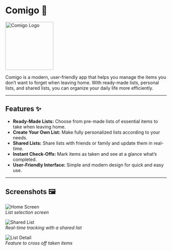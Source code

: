 # Comigo 👜

<img src="assets/comigo_logo_wbG.png" alt="Comigo Logo" width="150">

Comigo is a modern, user-friendly app that helps you manage the items you don’t want to forget when leaving home. With ready-made lists, personal lists, and shared lists, you can organize your daily life more efficiently.

---

## Features ✨

- **Ready-Made Lists:** Choose from pre-made lists of essential items to take when leaving home.  
- **Create Your Own List:** Make fully personalized lists according to your needs.  
- **Shared Lists:** Share lists with friends or family and update them in real-time.  
- **Instant Check-Offs:** Mark items as taken and see at a glance what’s completed.  
- **User-Friendly Interface:** Simple and modern design for quick and easy use.  

---

## Screenshots 🖼️

![Home Screen](assets/screenshots/home.png)  
*List selection screen*  

![Shared List](assets/screenshots/shared.png)  
*Real-time tracking with a shared list*  

![List Detail](assets/screenshots/list-detail.png)  
*Feature to cross off taken items*  